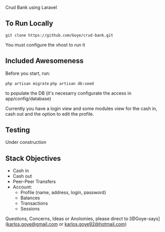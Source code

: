Crud Bank using Laravel

## To Run Locally

````
git clone https://github.com/Goye/crud-bank.git
````

You must configure the vhost to run it

## Included Awesomeness

Before you start, run:

`php artisan migrate`
`php artisan db:seed`

to populate the DB (it's necesarry configurate the access in app/config/database)

Currently you have a login view and some modules view for the cash in, cash out and the option to edit the profile. 

## Testing
Under construction

## Stack Objectives

- Cash in
- Cash out
- Peer-Peer Transfers
- Account:
  - Profile (name, address, login, password)
  - Balances
  - Transactions
  - Sessions 

Questions, Concerns, Ideas or Anolomies, please direct to [@Goye-says](karlos.goye@gmail.com or karlos.goye92@hotmail.com)